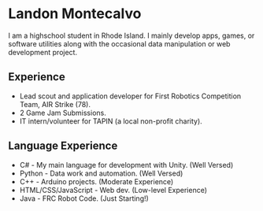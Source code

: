 # Landon Montecalvo

I am a highschool student in Rhode Island. I mainly develop apps, games, or software utilities along with the occasional data manipulation or web development project.

## Experience

- Lead scout and application developer for First Robotics Competition Team, AIR Strike (78).
- 2 Game Jam Submissions.
- IT intern/volunteer for TAPIN (a local non-profit charity).

## Language Experience

- C# - My main language for development with Unity. (Well Versed)
- Python - Data work and automation. (Well Versed)
- C++ - Arduino projects. (Moderate Experience)
- HTML/CSS/JavaScript - Web dev. (Low-level Experience)
- Java - FRC Robot Code. (Just Starting!)
